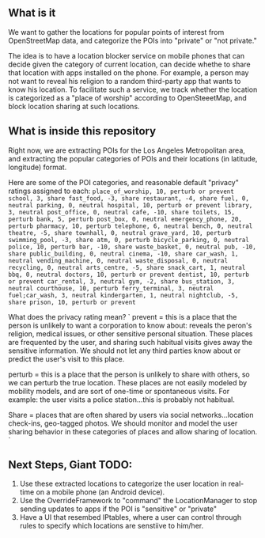 What is it
----------

We want to gather the locations for popular points of interest from
OpenStreetMap data, and categorize the POIs into "private" or "not private."

The idea is to have a location blocker service on mobile phones that can decide
given the category of current location, can decide whethe to share that location
with apps installed on the phone. For example, a person may not want to reveal
his religion to a random third-party app that wants to know his location. To
facilitate such a service, we track whether the location is categorized as a
"place of worship" according to OpenSteeetMap, and block location sharing at
such locations.

What is inside this repository
------------------------------
Right now, we are extracting POIs for the Los Angeles Metropolitan area, and
extracting the popular categories of POIs and their locations (in latitude,
longitude) format.

Here are some of the POI categories, and reasonable default "privacy" ratings
assigned to each:
`place_of_worship, 10, perturb or prevent
school, 3, share
fast_food, -3, share
restaurant, -4, share
fuel, 0, neutral
parking, 0, neutral
hospital, 10, perturb or prevent
library, 3, neutral
post_office, 0, neutral
cafe, -10, share
toilets, 15, perturb
bank, 5, perturb
post_box, 0, neutral
emergency_phone, 20, perturb
pharmacy, 10, perturb
telephone, 6, neutral
bench, 0, neutral
theatre, -5, share
townhall, 0, neutral
grave_yard, 10, perturb
swimming_pool, -3, share
atm, 0, perturb
bicycle_parking, 0, neutral
police, 10, perturb
bar, -10, share
waste_basket, 0, neutral
pub, -10, share
public_building, 0, neutral
cinema, -10, share
car_wash, 1, neutral
vending_machine, 0, neutral
waste_disposal, 0, neutral
recycling, 0, neutral
arts_centre, -5, share
snack_cart, 1, neutral
bbq, 0, neutral
doctors, 10, perturb or prevent
dentist, 10, perturb or prevent
car_rental, 3, neutral
gym, -2, share
bus_station, 3, neutral
courthouse, 10, perturb
ferry_terminal, 3, neutral
fuel;car_wash, 3, neutral
kindergarten, 1, neutral
nightclub, -5, share
prison, 10, perturb or prevent`

What does the privacy rating mean?
`
prevent = this is a place that the person is unlikely to want a corporation to know about: reveals the peron's religion, medical issues, or other sensitive personal situation. These places are frequented by the user, and sharing such habitual visits gives away the sensitive information. We should not let any third parties know about or predict the user's visit to this place.

perturb = this is a place that the person is unlikely to share with others, so we can perturb the true location. These places are not easily modeled by mobility models, and are sort of one-time or spontaneous visits. For example: the user visits a police station...this is probably not habitual.

Share = places that are often shared by users via social networks...location check-ins, geo-tagged photos. We should monitor and model the user sharing behavior in these categories of places and allow sharing of location.
`

Next Steps, Giant TODO:
-----------------------

1. Use these extracted locations to categorize the user location in real-time on a mobile phone (an Android device).
2. Use the OverrideFramework to "command" the LocationManager to stop sending updates to apps if the POI is "sensitive" or "private"
3. Have a UI that resembed IPtables, where a user can control through rules to specify which locations are senstiive to him/her.


